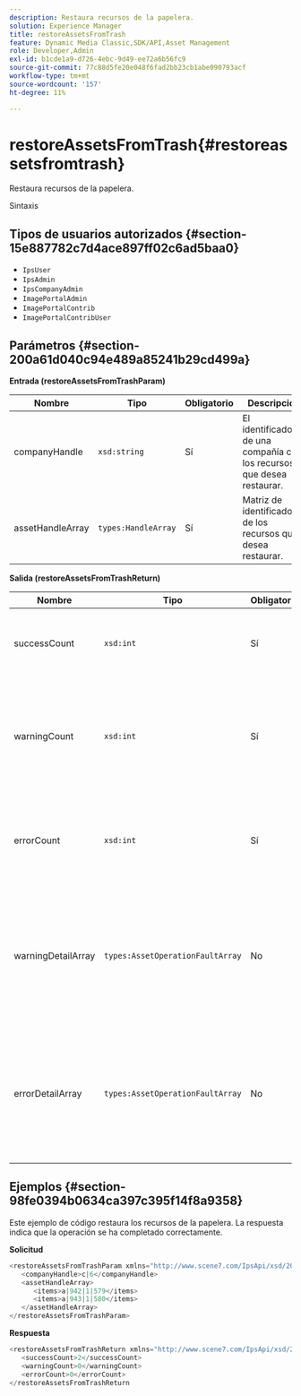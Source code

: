 ```yaml
---
description: Restaura recursos de la papelera.
solution: Experience Manager
title: restoreAssetsFromTrash
feature: Dynamic Media Classic,SDK/API,Asset Management
role: Developer,Admin
exl-id: b1cde1a9-d726-4ebc-9d49-ee72a6b56fc9
source-git-commit: 77c88d5fe20e048f6fad2bb23cb1abe090793acf
workflow-type: tm+mt
source-wordcount: '157'
ht-degree: 11%

---
```


# restoreAssetsFromTrash{#restoreassetsfromtrash}

Restaura recursos de la papelera.

Sintaxis

## Tipos de usuarios autorizados {#section-15e887782c7d4ace897ff02c6ad5baa0}

* `IpsUser`
* `IpsAdmin`
* `IpsCompanyAdmin`
* `ImagePortalAdmin`
* `ImagePortalContrib`
* `ImagePortalContribUser`

## Parámetros {#section-200a61d040c94e489a85241b29cd499a}

**Entrada (restoreAssetsFromTrashParam)**

| Nombre | Tipo | Obligatorio | Descripción |
|---|---|---|---|
| companyHandle | `xsd:string` | Sí | El identificador de una compañía con los recursos que desea restaurar. |
| assetHandleArray | `types:HandleArray` | Sí | Matriz de identificadores de los recursos que desea restaurar. |

**Salida (restoreAssetsFromTrashReturn)**

| Nombre | Tipo | Obligatorio | Descripción |
|---|---|---|---|
| successCount | `xsd:int` | Sí | Número de recursos eliminados correctamente de la papelera. |
| warningCount | `xsd:int` | Sí | Número de advertencias generadas cuando la operación intentó restaurar recursos desde la papelera. |
| errorCount | `xsd:int` | Sí | Número de errores generados al intentar restaurar recursos desde la papelera. |
| warningDetailArray | `types:AssetOperationFaultArray` | No | Matriz de detalles asociados con los recursos que generaron advertencias cuando la operación intentó restaurar recursos de la papelera. |
| errorDetailArray | `types:AssetOperationFaultArray` | No | Matriz de detalles asociados con los recursos que generaron errores cuando la operación intentó restaurar los recursos de la papelera. |

## Ejemplos {#section-98fe0394b0634ca397c395f14f8a9358}

Este ejemplo de código restaura los recursos de la papelera. La respuesta indica que la operación se ha completado correctamente.

**Solicitud**

```java
<restoreAssetsFromTrashParam xmlns="http://www.scene7.com/IpsApi/xsd/2008-01-15">
   <companyHandle>c|6</companyHandle>
   <assetHandleArray>
      <items>a|942|1|579</items>
      <items>a|943|1|580</items>
   </assetHandleArray>
</restoreAssetsFromTrashParam>
```

**Respuesta**

```java
<restoreAssetsFromTrashReturn xmlns="http://www.scene7.com/IpsApi/xsd/2008-01-15">
   <successCount>2</successCount>
   <warningCount>0</warningCount>
   <errorCount>0</errorCount>
</restoreAssetsFromTrashReturn
```

